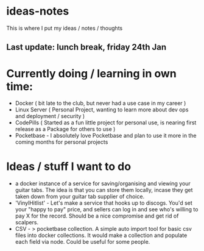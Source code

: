 # ideas-notes
This is where I put my ideas / notes / thoughts 


## Last update: lunch break, friday 24th Jan

# Currently doing / learning in own time: 
  - Docker ( bit late to the club, but never had a use case in my career )
  - Linux Server ( Personal Project, wanting to learn more about dev ops and deployment / security )
  - CodePills ( Started as a fun little project for personal use, is nearing first release as a Package for others to use )
  - Pocketbase - I absolutely love Pocketbase and plan to use it more in the coming months for personal projects


# Ideas / stuff I want to do
 -  a docker instance of a service for saving/organising and viewing your guitar tabs. The idea is that you can store them locally, incase they get taken down from your guitar tab supplier of choice.
 -  'VinylHitlist' - Let's make a service that hooks up to discogs. You'd set your "happy to pay" price, and sellers can log in and see who's willing to pay X for the record. Should be a nice compromise and get rid of scalpers.
 -  CSV - > pocketbase collection. A simple auto import tool for basic csv files into docker collections. It would make a collection and populate each field via node.  Could be useful for some people.

